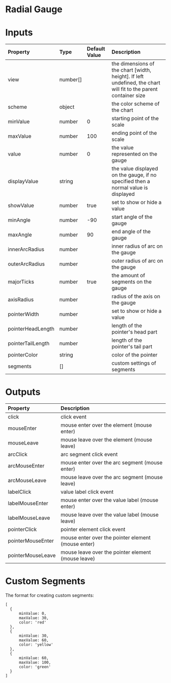 # Radial Gauge

# Inputs

| Property        | Type     | Default Value | Description                                                                                                                  |
|:----------------|:---------|:--------------|:-----------------------------------------------------------------------------------------------------------------------------|
| view            | number[] |               | the dimensions of the chart [width, height]. If left undefined, the chart will fit to the parent container size              |
| scheme          | object   |               | the color scheme of the chart                                                                                                |
| minValue        | number   | 0             | starting point of the scale                                                                                                  |
| maxValue        | number   | 100           | ending point of the scale                                                                                                    |
| value           | number   | 0             | the value represented on the gauge                                                                                           |
| displayValue    | string   |               | the value displayed on the gauge, if no specified then a normal value is displayed |
| showValue       | number   | true          | set to show or hide a value                                                                                              |
| minAngle        | number   | -90           | start angle of the gauge                                                                                             |
| maxAngle        | number   | 90            | end angle of the gauge                                                                                             |
| innerArcRadius  | number   |               | inner radius of arc on the gauge                                                                                              |
| outerArcRadius  | number   |               | outer radius of arc on the gauge                                                                                              |
| majorTicks      | number   | true          | the amount of segments on the gauge                                                                                              |
| axisRadius      | number   |               | radius of the axis on the gauge                                                                                              |
| pointerWidth    | number   |               | set to show or hide a value                                                                                              |
| pointerHeadLength          | number        |           | length of the pointer's head part                                                                                              |
| pointerTailLength          | number        |           | length of the pointer's tail part                                                                                              |
| pointerColor    | string   |               | color of the pointer                                                                                              |
| segments        | []       |               | custom settings of segments                                                                                             |

# Outputs

| Property   | Description                              |
|:--------------------|:---------------------------------------------------|
| click               | click event                                        |
| mouseEnter          | mouse enter over the element (mouse enter)         |
| mouseLeave          | mouse leave over the element (mouse leave)         |
| arcClick            | arc segment click event                            |
| arcMouseEnter       | mouse enter over the arc segment (mouse enter)     |
| arcMouseLeave       | mouse leave over the arc segment (mouse leave)     |
| labelClick          | value label click event                            |
| labelMouseEnter     | mouse enter over the value label (mouse enter)     |
| labelMouseLeave     | mouse leave over the value label (mouse leave)     |
| pointerClick        | pointer element click event                        |
| pointerMouseEnter   | mouse enter over the pointer element (mouse enter) |
| pointerMouseLeave   | mouse leave over the pointer element (mouse leave) |

# Custom Segments

The format for creating custom segments:

```
[
  {
      minValue: 0,
      maxValue: 30,
      color: 'red'
  },
  {
      minValue: 30,
      maxValue: 60,
      color: 'yellow'
  },
  {
      minValue: 60,
      maxValue: 100,
      color: 'green'
  }
]
```